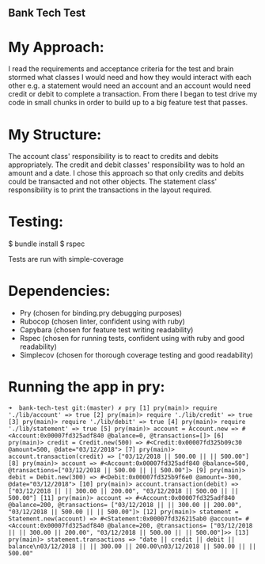 ## Bank Tech Test

# My Approach:

I read the requirements and acceptance criteria for the test and brain stormed what classes I would need and how they would interact with each other e.g. a statement would need an account and an account would need credit or debit to complete a transaction. From there I began to test drive my code in small chunks in order to build up to a big feature test that passes.

# My Structure:

The account class' responsibility is to react to credits and debits appropriately. The credit and debit classes' responsibility was to hold an amount and a date. I chose this approach so that only credits and debits could be transacted and not other objects. The statement class' responsibility is to print the transactions in the layout required.

# Testing:

$ bundle install
$ rspec

Tests are run with simple-coverage

# Dependencies:

- Pry (chosen for binding.pry debugging purposes)
- Rubocop (chosen linter, confident using with ruby)
- Capybara (chosen for feature test writing readability)
- Rspec (chosen for running tests, confident using with ruby and good readability)
- Simplecov (chosen for thorough coverage testing and good readability)

# Running the app in pry:

`➜  bank-tech-test git:(master) ✗ pry
[1] pry(main)> require './lib/account'
=> true
[2] pry(main)> require './lib/credit'
=> true
[3] pry(main)> require './lib/debit'
=> true
[4] pry(main)> require './lib/statement'
=> true
[5] pry(main)> account = Account.new
=> #<Account:0x00007fd325adf840 @balance=0, @transactions=[]>
[6] pry(main)> credit = Credit.new(500)
=> #<Credit:0x00007fd325b09c30 @amount=500, @date="03/12/2018">
[7] pry(main)> account.transaction(credit)
=> ["03/12/2018 || 500.00 || || 500.00"]
[8] pry(main)> account
=> #<Account:0x00007fd325adf840
 @balance=500,
 @transactions=["03/12/2018 || 500.00 || || 500.00"]>
[9] pry(main)> debit = Debit.new(300)
=> #<Debit:0x00007fd325b9f6e0 @amount=-300, @date="03/12/2018">
[10] pry(main)> account.transaction(debit)
=> ["03/12/2018 || || 300.00 || 200.00", "03/12/2018 || 500.00 || || 500.00"]
[11] pry(main)> account
=> #<Account:0x00007fd325adf840
 @balance=200,
 @transactions=
  ["03/12/2018 || || 300.00 || 200.00", "03/12/2018 || 500.00 || || 500.00"]>
[12] pry(main)> statement = Statement.new(account)
=> #<Statement:0x00007fd326215ab0
 @account=
  #<Account:0x00007fd325adf840
   @balance=200,
   @transactions=
    ["03/12/2018 || || 300.00 || 200.00",
     "03/12/2018 || 500.00 || || 500.00"]>>
[13] pry(main)> statement.transactions
=> "date || credit || debit || balance\n03/12/2018 || || 300.00 || 200.00\n03/12/2018 || 500.00 || || 500.00"`
